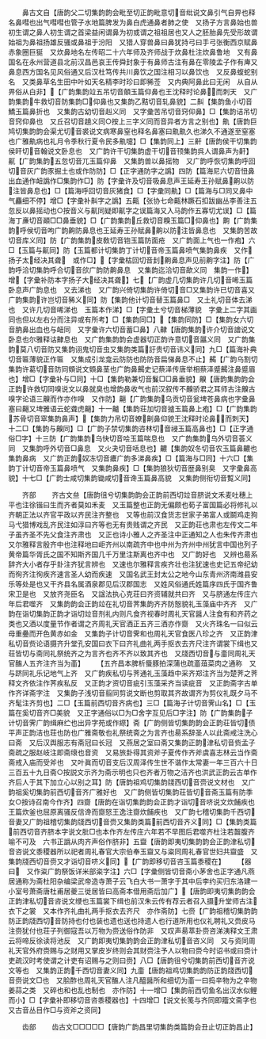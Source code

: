 <!-- { "loadSidebar": true } -->
　　鼻古文自【唐韵父二切集韵韵会毗至切正韵毗意切音纰说文鼻引气自畀也释名鼻嘒也出气嘒嘒也管子水地篇脾发为鼻白虎通鼻者肺之使　又扬子方言鼻始也兽初生谓之鼻人初生谓之首梁益闲谓鼻为初或谓之祖祖居也又人之胚胎鼻先受形故谓始祖为鼻祖扬雄反骚或鼻祖于汾阳　又猎人穿兽鼻曰鼻犹持弓曰手弓张衡西京赋鼻赤象圈巨狿　又炊鼻地名左传昭二十六年师及齐师战于炊鼻杜注炊鼻鲁地　又有鼻国名在永州营道县北前汉昌邑哀王传舜封象于有鼻师古注有鼻在零陵孟子作有庳又鼻息西方国名见风俗通又后汉杜笃传共川鼻饮之国注相习以鼻饮也　又反鼻蝮蛇别名　又类鼻草名生田中叶如天名精李时珍曰即豨莶　又内典阿鼻此曰无闲　从自从畀俗从白非】【广韵集韵竝五吊切音顤玉篇仰鼻也王沈释时论鼻而刺天　又广韵集韵牛救切音防集韵□仰鼻也又集韵乙黠切音轧鼻貌】二鼼【集韵鱼小切音鱎玉篇鼻折也　又集韵古幼切音赳义同　又字彚苦吊切音窍仰鼻】□【集韵诘吊切音窍仰鼻也　又丘召切音趬义同○按上三字义同而音异者方言之别也】鼽【唐韵巨鸠切集韵韵会渠尤切音裘说文病寒鼻窒也释名鼻塞曰鼽鼽久也涕久不通遂至窒塞也广雅鼽病也礼月令季秋行夏令民多鼽嚏】□【集韵同上】三鼾【唐韵侯干切集韵侯旰切音翰说文卧息也　又广韵许干切集韵虚干切音顸集韵呉人谓鼻声为鼾】鼿【广韵集韵五忽切音兀玉篇仰鼻　又集韵兽以鼻摇物　又广韵呼恢切集韵呼回切音灰广韵豕掘土也或作防防】□【正字通防字之譌】四防【篇海尼六切音忸鼻出血通作衄譌作□集韵作□】防【字彚许及切音吸鼻息声王延寿王孙赋鼻齁以防注皆鼻息也】□【篇海呼回切音灰猪食】□【字彚同鼽】□【篇海与□同又鼻中气麤细不停】增□【字彚补鼼字之譌】五齀【张协七命齀林蹶石扣跋幽丛李善注五忽反以鼻摇动也○按音义与鼿同疑即鼿字之误篇海又入马韵作五寡切尤误】□【篇海丁亷切音顚□□鼻垂貌】□【广韵集韵丘救切音糗玉篇□仰鼻也】齁【广韵集韵呼侯切音呴广韵齁防鼻息也王延寿王孙赋鼻齁以防注皆鼻息也　又集韵苦故切音库义同】防【广韵集韵皮敎切音铇玉篇防面疮　又广韵面上气也一作疱】六□【玉篇与鼿同】防【玉篇都计切集韵丁计切音帝玉篇鼻喷气集韵鼻疾　又作扬子太经决其聋　或作□】【字彚枯回切音刲齁鼻息声见前齁字注】防【广韵呼洽切集韵呼合切音欱广韵防齁鼻息　又集韵迄洽切音歃义同　集韵一作】增【字彚补防本字扬子大经决其聋】七【广韵虚几切集韵许几切音唏玉篇卧息声广韵息也　又去涕也　又广韵兴倚切集韵许倚切音□又集韵许已切音喜又广韵集韵许岂切音豨义同】防【集韵他计切音替玉篇鼻□　又土礼切音体去涕也　又许几切音唏涕也　玉篇本作涕】□【字彚土兮切音梯薄貌　字彚上二字其画同也但以左右分而注异或有所考】□【集韵同□】【集韵同防】□【集韵女六切音肭鼻出血也与衄同　又字彚许六切音蓄□鼻】八齂【唐韵集韵许介切音譮说文卧息也尔雅释诂齂息也　又广韵集韵韵会虚器切正韵许意切音屭义同　又广韵集韵莫八切音防又集韵诩鬼切音虫又集韵类篇訏贵切音讳义同】九□【篇海补典切音匾薄貌正作匾　又集成引龙龛云防防也防防音扁悌鼻息不止】齃【广韵乌割切集韵许葛切音防同頞说文頞鼻茎也广韵鼻齃史记蔡泽传唐举相蔡泽蹙齃注鼻蹙眉也】增□【字彚补与□同】十□【集韵勒兼切音鬑□□鼻垂貌】齅【唐韵集韵韵会正韵许救切同嗅说文以鼻就臭也增韵鼻收气也前汉叙传不齅骄君之耳师古注齅古嗅字论语三齅而作亦作嗅　又作防】齆【广韵集韵乌贡切音瓮埤苍鼻病也字彚鼻塞曰齆又埤雅语云蛇聋虎齆】十一齇【集韵荘加切音摣玉篇鼻上疱】□【广韵集韵苏骨切音窣集韵鼻声】【集韵力吊切音嫽劓鼻仰貌王沈释时论鼻而刺天】十二□【集韵与齅同】□【广韵子禁切集韵咨林切音祲玉篇高鼻也】□【正字通俗□字】十三防【广韵集韵乌快切音哙玉篇喘息也　又广韵集韵乌外切音荟义同　又集韵呼外切音□鼻息　又火夬切音咶息也】齈【集韵奴冬切音农玉篇鼻齈也集韵鼻病　又广韵正韵奴冻切音癑广韵多涕鼻疾】□【篇海与□同】十六□【集韵丁计切音帝玉篇鼻喷气　又集韵鼻疾】□【集韵狼狄切音歴鼻别臭　又字彚鼻高貌】十七□【广韵士咸切集韵锄咸切音谗玉篇鼻高貌　又集韵侧衔切音覱义同】








　　齐部
　　齐古文亝【唐韵徂兮切集韵韵会正韵前西切竝音脐说文禾麦吐穗上平也注徐锴曰生而齐者莫如禾麦　又玉篇整也正韵无偏颇也荀子富国篇必将修礼以齐朝正法以齐官平政以齐民注齐整也　又等也前汉食货志世家子弟富人或鬬鸡走狗马弋猎博戏乱齐民注如淳曰齐等也无有贵贱谓之齐民　又正韵荘也肃也左传文二年子虽齐圣不先父食注齐肃也　又正也诗小雅人之齐圣注中正通知之人也朱传齐肃也　又尔雅释言殷齐中也注释地曰岠齐州以南疏齐中也中州为齐州中州犹言中国也列子黄帝篇华胥氏之国不知斯齐国几千万里注斯离也齐中也　又广韵好也　又辨也昜系辞齐大小者存乎卦注齐犹言辨也　又速也尔雅释言疾齐壮也注犹速也史记五帝纪幼而徇齐注徇疾齐速言圣人幼而疾速　又国名武王封太公之地今山东青州济南潍县安乐等处是也又干齐县名属酒泉郡见后汉郡国志　又姓风俗通氏姓篇序四氏于国齐鲁宋卫是也　又放齐尧臣名　又諡法执心克荘曰齐资辅就共曰齐　又与脐通左传庄六年后君噬齐　又集韵韵会正韵竝在礼切音荠集韵齐齐防慤貌礼玉藻庙中齐齐　又广韵在诣切集韵正韵才诣切竝音剂礼内则凡食齐视春时周礼天官醤人注食有和齐药之类也又酒以度量节作者谓之齐周礼天官酒正五齐三酒亦作齌　又火齐珠名一曰似云母重疉而开色黄赤如金　又集韵子计切音霁和也周礼天官食医八珍之齐　又正韵津私切音赀论语摄齐升堂孔安国曰衣下曰齐礼曲礼两手抠衣去齐尺注齐谓裳下缉也又荘皆切与斋同礼祭统齐之为言齐也齐不齐以致其齐也　又牋西切音与齑同周礼天官醢人五齐注齐当为齑】
　　【五齐昌本脾析蜃豚拍深蒲也疏齑葅菜肉之通称　又与跻同礼乐记地气上齐　又广韵疾私切与荠通礼玉藻趋中采齐郑注齐当为楚荠之荠释文齐依注作荠疾私反　又正韵才资切音疵引玉藻采齐当读疵音　又正韵斋字古单作齐详斋字注　又集韵子浅切音翦同剪说文断也剪取其齐故谓齐为剪仪礼既夕马不齐髦注齐剪也】二□【玉篇前西切音齐病也】三□【篇海子计切音霁山名】□【玉篇在奚切音齐□美貌　又正字通俗以□为□舍字互见后□字注】防【广韵集韵子计切音霁广韵缉麻纻也出异字苑或作縩】斋【广韵侧皆切集韵韵会正韵荘皆切债平声正韵洁也荘也防也广雅斋敬也礼祭统斋之为言齐也昜系辞圣人以此斋戒注洗心曰斋　又后汉舆服志有斋冠曰长冠　又燕居之室曰斋又集韵正韵津私切音赀孟子斋疏之服赵岐注即斋缞也音资　又易旅卦得其资斧子夏传作齐斧虞喜志林云当作斋斋戒入庙而受斧也　又叶眞而切音支后汉周泽传生世不谐作太常妻一年三百六十日三百五十九日斋○按説文示齐为斋示明也只也齐者万物之洁齐也洪武正韵云古单作齐后人于其下加立心以别之耳】防【唐韵祖鸡切集韵牋西切音赍说文材也　又广韵祖奚切集韵前西切音齐广雅好也　又广韵侧皆切集韵荘皆切音斋玉篇有防季女○按诗召南今作齐】四齌【唐韵在诣切集韵韵会正韵才诣切音哜说文炊餔疾也王篇炊釜也屈原离骚反信谗而齌怒王逸注齌炊餔疾也　又广韵七稽切集韵千西切音妻又广韵祖稽切集韵牋西切音赍又集韵类篇前西切音齐义同】□【集韵类篇前西切音齐脐本字说文肶□也本作齐左传庄六年若不早图后君噬齐杜注若齧腹齐喻不可及　六书正譌从肉齐声俗作脐非】五齍【唐韵即夷切集韵韵会正韵津私切音咨说文黍稷器所以祀者周礼春官大宗伯奉玉齍又与粢同周礼春官世妇共齍盛　又集韵牋西切音赍又才诣切音哜义同】【广韵即移切音咨玉篇黍稷在】
　　【器曰　又作粢广韵祭饭详米部粢字注】六□【字彚侧皆切音斋小茅舍也正字通凡燕居通称为斋杜阳杂编梁武帝造寺萧子云飞白大书一萧字于其中后李约买归东洛建一小室号萧斋唐杜甫居夔三徙居皆曰高斋本借用斋后加广】【唐韵即夷切集韵韵会正韵津私切音咨说文缏也玉篇裳下缉也前汉朱云传有荐云者召入摄升堂师古注衣下之裳　又本作齐礼曲礼两手抠衣去齐尺　亦作斋防】七赍【广韵祖稽切集韵韵防正韵牋西切音防持也付也装也遗也送也持遗人也行道所用也仪礼聘礼又赍皮马注赍犹付也荘子列御寇吾以万物为赍送俗作防非　又叹声昜萃卦赍咨涕洟释文王肃云将啼反徐读将池反　又广韵即夷切集韵韵会正韵津私切音咨义同　又与资同周礼天官外府赍赐与之财用又掌皮岁终则会其财赍注予人以物曰赍今时诏书或曰赍计吏疏汉时考使谓之计吏有诏赐与之则曰赍】八□【唐韵徂兮切集韵前西切音齐说文等也　又集韵正韵千西切音妻义同】九齑【唐韵祖鸡切集韵韵防正韵牋西切音赍说文□也　又脍酢也周礼天官醢人注凡醯醤所和细切为齑一曰捣辛物为之辛物姜蒜之类　又碎也和也乱也制也　亦作防】十一增□【集韵前西切鱼名出汉水似鲤而小】□【字彚补即移切音咨黍稷器也】十四增□【说文长笺与齐同即籀文斋字也　又古音丛目作□与资斧之资同】






　　齿部
　　齿古文□□□□□【唐韵广韵昌里切集韵类篇韵会丑止切正韵昌止】
